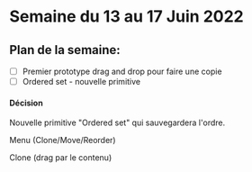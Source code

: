 # Semaine du 13 au 17 Juin 2022

## Plan de la semaine:
- [ ] Premier prototype drag and drop pour faire une copie
- [ ] Ordered set - nouvelle primitive

#### Décision

Nouvelle primitive "Ordered set" qui sauvegardera l'ordre.

Menu (Clone/Move/Reorder)

Clone (drag par le contenu)